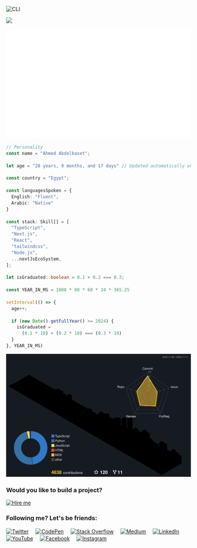 <!--
  Code with ♥️
  © By Ahmed Abdelbaset 
  https://github.com/A7med3bdulBaset

-->

<!-- * IMPORTANT: Don't modify ./README.md since it's auto-generated. instead modify ./templates/README.md -->

<!-- Terminal: Text Animation -->
![CLI](https://readme-typing-svg.demolab.com?pause=1000&color=FFFFFF&center=false&width=435&lines=+npx+info+--dev;>+I+am+'Ahmed+Abdelbaset';>+Next.js,+React+developer;>+mostly+in+TypeScript;>+I'm+a+final-year+student+and+part-time+front-end+dev;>+BTW,+Open-sourcer)

<!-- Profile Views Counter -->
![](https://komarev.com/ghpvc/?username=A7med3bdulBaset)

<!-- OverView and Languages -->
<!--
![Overview](/images/overview.svg) 
![Languages](/images/languages.svg)
-->
![Languages](/images/languages.svg)

<!-- Code Snippet -->
```typescript
// Personality 
const name = "Ahmed Abdelbaset";

let age = "20 years, 9 months, and 17 days" // Updated automatically on November 12, 2023 at 2:46 AM 👨🏻‍💻

const country = "Egypt";

const languagesSpoken = {
  English: "Fluent",
  Arabic: "Native"
}

const stack: Skill[] = [
  "TypeScript",
  "Next.js",
  "React",
  "tailwindcss",
  "Node.js",
  ...nextJsEcoSystem,
];

let isGraduated: boolean = 0.1 + 0.2 === 0.3;

const YEAR_IN_MS = 1000 * 60 * 60 * 24 * 365.25

setInterval(() => {
  age++;
  
  if (new Date().getFullYear() >= 2024) {
    isGraduated = 
      (0.1 * 10) + (0.2 * 10) === (0.3 * 10)
  }
}, YEAR_IN_MS)

```
<!-- Skills -->
<!-- 
![My Skills](https://skillicons.dev/icons?i=html,css,sass,js,ts,tailwind,nextjs,react,redux,express,mongodb,prisma,firebase,bots,vscode,vite,figma,gulp&theme=dark&perline=6)
-->

<!-- 3D Contributions -->
[![3D](/profile-3d-contrib/MySettings.svg)](https://github.com/A7med3bdulBaset)

<!-- Upwork -->
### Would you like to build a project?
[![Hire me](https://img.shields.io/badge/UpWork-6FDA44?style=for-the-badge&logo=Upwork&label=Hire%20Ahmed%20on&logoColor=white&labelColor=16ae4c&color=16ae4c)](https://www.upwork.com/freelancers/~014c62e51cf0b7e1cf)

<!-- Social Links -->
### Following me? Let's be friends:

<a href="https://twitter.com/a7med3bdulbaset" target="blank"><img align="center" src="https://raw.githubusercontent.com/rahuldkjain/github-profile-readme-generator/master/src/images/icons/Social/twitter.svg" alt="Twitter" height="25" width="30" style="margin-right: 15px;"></a>
<a href="https://codepen.io/a7med3bdulbaset" target="blank"><img align="center" src="https://raw.githubusercontent.com/rahuldkjain/github-profile-readme-generator/master/src/images/icons/Social/codepen.svg" alt="CodePen" height="25" width="30" style="margin-right: 15px;"></a>
<a href="https://stackoverflow.com/users/a7med3bdulbaset" target="blank"><img align="center" src="https://raw.githubusercontent.com/rahuldkjain/github-profile-readme-generator/master/src/images/icons/Social/stack-overflow.svg" alt="Stack Overflow" height="25" width="30" style="margin-right: 15px;"></a>
<a href="https://medium.com/@a7med3bdulbaset" target="blank"><img align="center" src="https://raw.githubusercontent.com/rahuldkjain/github-profile-readme-generator/master/src/images/icons/Social/medium.svg" alt="Medium" height="25" width="30" style="margin-right: 15px;"></a>
<a href="https://linkedin.com/in/a7med3bdulbaset" target="blank"><img align="center" src="https://raw.githubusercontent.com/rahuldkjain/github-profile-readme-generator/master/src/images/icons/Social/linked-in-alt.svg" alt="LinkedIn" height="25" width="30" style="margin-right: 15px;"></a>
<a href="https://www.youtube.com/c/a7med3bdulbaset" target="blank"><img align="center" src="https://raw.githubusercontent.com/rahuldkjain/github-profile-readme-generator/master/src/images/icons/Social/youtube.svg" alt="YouTube" height="25" width="30" style="margin-right: 15px;"></a>
<a href="https://fb.com/a7med3bdulbaset" target="blank"><img align="center" src="https://raw.githubusercontent.com/rahuldkjain/github-profile-readme-generator/master/src/images/icons/Social/facebook.svg" alt="Facebook" height="25" width="30" style="margin-right: 15px;"></a>
<a href="https://instagram.com/a7med3bdulbaset" target="blank"><img align="center" src="https://raw.githubusercontent.com/rahuldkjain/github-profile-readme-generator/master/src/images/icons/Social/instagram.svg" alt="Instagram" height="25" width="30" style="margin-right: 15px;"></a>

<!-- 
https://rdme-stats.vercel.app/api?username=a7med3bdulbaset&show=reviews&hide=issues&show_icons=true&theme=dark&title_color=009fff&icon_color=009fff&text_color=cccccc&bg_color=45,111111,444444#gh-dark-mode-only
https://rdme-stats.vercel.app/api?username=a7med3bdulbaset&show=reviews&hide=issues&show_icons=true&theme=default#gh-light-mode-only

-->
